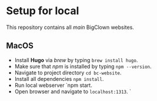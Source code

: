 # Setup for local

This repository contains all *main* BigClown websites.


## MacOS

- Install **Hugo** via *brew* by typing `brew install hugo`.
- Make sure that *npm* is installed by typing `npm --version`.
- Navigate to project directory `cd bc-website`.
- Install all dependencies `npm install`.
- Run local webserver `npm start.
- Open browser and navigate to `localhost:1313`.
`